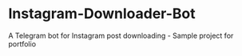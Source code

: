 # Instagram-Downloader-Bot
A Telegram bot for Instagram post downloading - Sample project for portfolio
